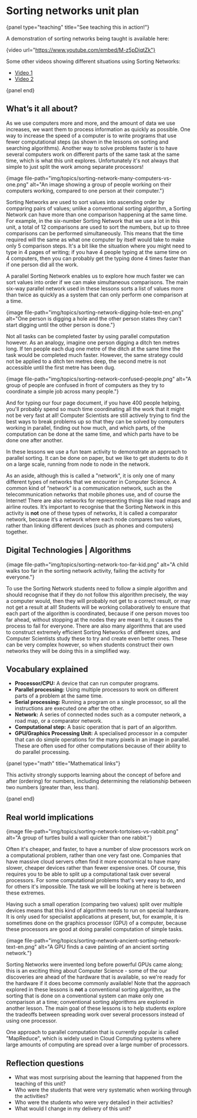 # Sorting networks unit plan

{panel type="teaching" title="See teaching this in action!"}

A demonstration of sorting networks being taught is available here:

{video url="https://www.youtube.com/embed/M-z5pDjqtZk"}

Some other videos showing different situations using Sorting Networks:

-   [Video 1](https://www.youtube.com/watch?v=LOxfdsBBjKI)
-   [Video 2](https://www.youtube.com/watch?v=30WcPnvfiKE)

{panel end}

## What’s it all about?

As we use computers more and more, and the amount of data we use increases, we
want them to process information as quickly as possible.
One way to increase the speed of a computer is to write programs that use fewer
computational steps (as shown in the lessons on sorting and searching
algorithms).
Another way to solve problems faster is to have several computers work on
different parts of the same task at the same time, which is what this unit
explores.
Unfortunately it's not always that simple to just split the work among separate
processors!

{image file-path="img/topics/sorting-network-many-computers-vs-one.png" alt="An image showing a group of people working on their computers working, compared to one person at their computer."}

Sorting Networks are used to sort values into ascending order by comparing pairs
of values; unlike a conventional sorting algorithm, a Sorting Network can have
more than one comparison happening at the same time.
For example, in the six-number Sorting Network that we use a lot in this unit,
a total of 12 comparisons are used to sort the numbers, but up to three
comparisons can be performed simultaneously.
This means that the time required will the same as what one computer by itself
would take to make only 5 comparison steps.
It's a bit like the situation where you might need to type in 4 pages of
writing; if you have 4 people typing at the same time on 4 computers, then you
can probably get the typing done 4 times faster than if one person did all the
work.

A parallel Sorting Network enables us to explore how much faster we can sort
values into order if we can make simultaneous comparisons.
The main six-way parallel network used in these lessons sorts a list of values
more than twice as quickly as a system that can only perform one comparison at
a time.

{image file-path="img/topics/sorting-network-digging-hole-text-en.png" alt="One person is digging a hole and the other person states they can't start digging until the other person is done."}

Not all tasks can be completed faster by using parallel computation however.
As an analogy, imagine one person digging a ditch ten metres long.
If ten people each dug one metre of the ditch at the same time the task would
be completed much faster.
However, the same strategy could not be applied to a ditch ten metres deep, the
second metre is not accessible until the first metre has been dug.

{image file-path="img/topics/sorting-network-confused-people.png" alt="A group of people are confused in front of computers as they try to coordinate a simple job across many people."}

And for typing our four page document, if you have 400 people helping, you'll
probably spend so much time coordinating all the work that it might not be very
fast at all!
Computer Scientists are still actively trying to find the best ways to break
problems up so that they can be solved by computers working in parallel, finding
out how much, and which parts, of the computation can be done at the same time,
and which parts have to be done one after another.

In these lessons we use a fun team activity to demonstrate an approach to
parallel sorting.
It can be done on paper, but we like to get students to do it on a large scale,
running from node to node in the network.

As an aside, although this is called a "network", it is only one of many
different types of networks that we encounter in Computer Science.
A common kind of “network” is a communication network, such as the
telecommunication networks that mobile phones use, and of course the Internet!
There are also networks for representing things like road maps and airline
routes.
It’s important to recognise that the Sorting Network in this activity is **not**
one of these types of networks, it is called a comparator network, because it’s
a network where each node compares two values, rather than linking different
devices (such as phones and computers) together.

## Digital Technologies | Algorithms

{image file-path="img/topics/sorting-network-too-far-kid.png" alt="A child walks too far in the sorting network activity, failing the activity for everyone."}

To use the Sorting Network students need to follow a simple algorithm and should
recognise that if they do not follow this algorithm precisely, the way a
computer would, then they will probably not get to a correct result, or may not
get a result at all!
Students will be working collaboratively to ensure that each part of the
algorithm is coordinated, because if one person moves too far ahead, without
stopping at the nodes they are meant to, it causes the process to fail for
everyone.
There are also many algorithms that are used to construct extremely efficient
Sorting Networks of different sizes, and Computer Scientists study these to try
and create even better ones.
These can be very complex however, so when students construct their own networks
they will be doing this in a simplified way.

## Vocabulary explained

-   **Processor/CPU:** A device that can run computer programs.
-   **Parallel processing:** Using multiple processors to work on different
    parts of a problem at the same time.
-   **Serial processing:** Running a program on a single processor, so all the
    instructions are executed one after the other.
-   **Network:** A series of connected nodes such as a computer network, a road
    map, or a comparator network.
-   **Computational step:** A basic operation that is part of an algorithm.
-   **GPU/Graphics Processing Unit:** A specialised processor in a computer that
    can do simple operations for the many pixels in an image in parallel.
    These are often used for other computations because of their ability to do
    parallel processing.

{panel type="math" title="Mathematical links"}

This activity strongly supports learning about the concept of before and after
(ordering) for numbers, including determining the relationship between two
numbers (greater than, less than).

{panel end}

## Real world implications

{image file-path="img/topics/sorting-network-tortoises-vs-rabbit.png" alt="A group of turtles build a wall quicker than one rabbit."}

Often it's cheaper, and faster, to have a number of slow processors work on a
computational problem, rather than one very fast one.
Companies that have massive cloud servers often find it more economical to have
many slower, cheaper devices rather than fewer expensive ones.
Of course, this requires you to be able to split up a computational task over
several processors.
For some computational problems that's very easy to do, and for others it's
impossible.
The task we will be looking at here is between these extremes.

Having such a small operation (comparing two values) split over multiple
devices means that this kind of algorithm needs to run on special hardware.
It is only used for specialist applications at present, but, for example, it is
sometimes done on the graphics processor (GPU) of a computer, because these
processors are good at doing parallel computation of simple tasks.

{image file-path="img/topics/sorting-network-ancient-sorting-network-text-en.png" alt="A GPU finds a cave painting of an ancient sorting network."}

Sorting Networks were invented long before powerful GPUs came along; this is an
exciting thing about Computer Science - some of the our discoveries are ahead
of the hardware that is available, so we're ready for the hardware if it does
become commonly available!
Note that the approach explored in these lessons is **not** a conventional
sorting algorithm, as the sorting that is done on a conventional system can make
only one comparison at a time; conventional sorting algorithms are explored in
another lesson.
The main goal of these lessons is to help students explore the tradeoffs between
spreading work over several processors instead of using one processor.

One approach to parallel computation that is currently popular is called
"MapReduce", which is widely used in Cloud Computing systems where large amounts
of computing are spread over a large number of processors.

## Reflection questions

-   What was most surprising about the learning that happened from the teaching
    of this unit?
-   Who were the students that were very systematic when working through the
    activities?
-   Who were the students who were very detailed in their activities?
-   What would I change in my delivery of this unit?
